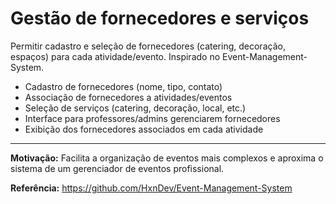 # Gestão de fornecedores e serviços

Permitir cadastro e seleção de fornecedores (catering, decoração, espaços) para cada atividade/evento. Inspirado no Event-Management-System.

- Cadastro de fornecedores (nome, tipo, contato)
- Associação de fornecedores a atividades/eventos
- Seleção de serviços (catering, decoração, local, etc.)
- Interface para professores/admins gerenciarem fornecedores
- Exibição dos fornecedores associados em cada atividade

---

**Motivação:**
Facilita a organização de eventos mais complexos e aproxima o sistema de um gerenciador de eventos profissional.

**Referência:**
https://github.com/HxnDev/Event-Management-System
